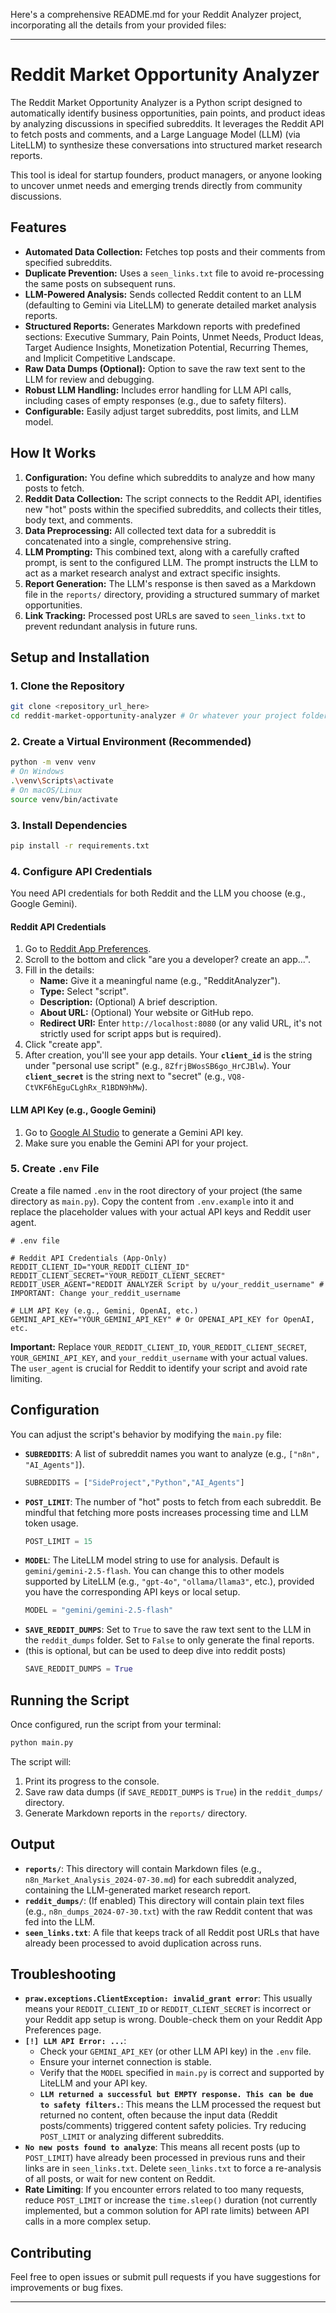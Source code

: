 Here's a comprehensive README.md for your Reddit Analyzer project, incorporating all the details from your provided files:

---

# Reddit Market Opportunity Analyzer

The Reddit Market Opportunity Analyzer is a Python script designed to automatically identify business opportunities, pain points, and product ideas by analyzing discussions in specified subreddits. It leverages the Reddit API to fetch posts and comments, and a Large Language Model (LLM) (via LiteLLM) to synthesize these conversations into structured market research reports.

This tool is ideal for startup founders, product managers, or anyone looking to uncover unmet needs and emerging trends directly from community discussions.

## Features

*   **Automated Data Collection:** Fetches top posts and their comments from specified subreddits.
*   **Duplicate Prevention:** Uses a `seen_links.txt` file to avoid re-processing the same posts on subsequent runs.
*   **LLM-Powered Analysis:** Sends collected Reddit content to an LLM (defaulting to Gemini via LiteLLM) to generate detailed market analysis reports.
*   **Structured Reports:** Generates Markdown reports with predefined sections: Executive Summary, Pain Points, Unmet Needs, Product Ideas, Target Audience Insights, Monetization Potential, Recurring Themes, and Implicit Competitive Landscape.
*   **Raw Data Dumps (Optional):** Option to save the raw text sent to the LLM for review and debugging.
*   **Robust LLM Handling:** Includes error handling for LLM API calls, including cases of empty responses (e.g., due to safety filters).
*   **Configurable:** Easily adjust target subreddits, post limits, and LLM model.

## How It Works

1.  **Configuration:** You define which subreddits to analyze and how many posts to fetch.
2.  **Reddit Data Collection:** The script connects to the Reddit API, identifies new "hot" posts within the specified subreddits, and collects their titles, body text, and comments.
3.  **Data Preprocessing:** All collected text data for a subreddit is concatenated into a single, comprehensive string.
4.  **LLM Prompting:** This combined text, along with a carefully crafted prompt, is sent to the configured LLM. The prompt instructs the LLM to act as a market research analyst and extract specific insights.
5.  **Report Generation:** The LLM's response is then saved as a Markdown file in the `reports/` directory, providing a structured summary of market opportunities.
6.  **Link Tracking:** Processed post URLs are saved to `seen_links.txt` to prevent redundant analysis in future runs.

## Setup and Installation

### 1. Clone the Repository

```bash
git clone <repository_url_here>
cd reddit-market-opportunity-analyzer # Or whatever your project folder is named
```

### 2. Create a Virtual Environment (Recommended)

```bash
python -m venv venv
# On Windows
.\venv\Scripts\activate
# On macOS/Linux
source venv/bin/activate
```

### 3. Install Dependencies

```bash
pip install -r requirements.txt
```

### 4. Configure API Credentials

You need API credentials for both Reddit and the LLM you choose (e.g., Google Gemini).

#### Reddit API Credentials

1.  Go to [Reddit App Preferences](https://www.reddit.com/prefs/apps).
2.  Scroll to the bottom and click "are you a developer? create an app...".
3.  Fill in the details:
    *   **Name:** Give it a meaningful name (e.g., "RedditAnalyzer").
    *   **Type:** Select "script".
    *   **Description:** (Optional) A brief description.
    *   **About URL:** (Optional) Your website or GitHub repo.
    *   **Redirect URI:** Enter `http://localhost:8080` (or any valid URL, it's not strictly used for script apps but is required).
4.  Click "create app".
5.  After creation, you'll see your app details. Your **`client_id`** is the string under "personal use script" (e.g., `8ZfrjBWosSB6go_HrCJBlw`). Your **`client_secret`** is the string next to "secret" (e.g., `VQ8-CtVKF6hEguCLghRx_R1BDN9hMw`).

#### LLM API Key (e.g., Google Gemini)

1.  Go to [Google AI Studio](https://aistudio.google.com/app/apikey) to generate a Gemini API key.
2.  Make sure you enable the Gemini API for your project.

### 5. Create `.env` File

Create a file named `.env` in the root directory of your project (the same directory as `main.py`). Copy the content from `.env.example` into it and replace the placeholder values with your actual API keys and Reddit user agent.

```dotenv
# .env file

# Reddit API Credentials (App-Only)
REDDIT_CLIENT_ID="YOUR_REDDIT_CLIENT_ID"
REDDIT_CLIENT_SECRET="YOUR_REDDIT_CLIENT_SECRET"
REDDIT_USER_AGENT="REDDIT ANALYZER Script by u/your_reddit_username" # IMPORTANT: Change your_reddit_username

# LLM API Key (e.g., Gemini, OpenAI, etc.)
GEMINI_API_KEY="YOUR_GEMINI_API_KEY" # Or OPENAI_API_KEY for OpenAI, etc.
```

**Important:** Replace `YOUR_REDDIT_CLIENT_ID`, `YOUR_REDDIT_CLIENT_SECRET`, `YOUR_GEMINI_API_KEY`, and `your_reddit_username` with your actual values. The `user_agent` is crucial for Reddit to identify your script and avoid rate limiting.

## Configuration

You can adjust the script's behavior by modifying the `main.py` file:

*   **`SUBREDDITS`**: A list of subreddit names you want to analyze (e.g., `["n8n", "AI_Agents"]`).
    ```python
    SUBREDDITS = ["SideProject","Python","AI_Agents"]
    ```
*   **`POST_LIMIT`**: The number of "hot" posts to fetch from each subreddit. Be mindful that fetching more posts increases processing time and LLM token usage.
    ```python
    POST_LIMIT = 15
    ```
*   **`MODEL`**: The LiteLLM model string to use for analysis. Default is `gemini/gemini-2.5-flash`. You can change this to other models supported by LiteLLM (e.g., `"gpt-4o"`, `"ollama/llama3"`, etc.), provided you have the corresponding API keys or local setup.
    ```python
    MODEL = "gemini/gemini-2.5-flash"
    ```
*   **`SAVE_REDDIT_DUMPS`**: Set to `True` to save the raw text sent to the LLM in the `reddit_dumps` folder. Set to `False` to only generate the final reports.
* (this is optional, but can be used to deep dive into reddit posts)
    ```python
    SAVE_REDDIT_DUMPS = True
    ```

## Running the Script

Once configured, run the script from your terminal:

```bash
python main.py
```

The script will:
1.  Print its progress to the console.
2.  Save raw data dumps (if `SAVE_REDDIT_DUMPS` is `True`) in the `reddit_dumps/` directory.
3.  Generate Markdown reports in the `reports/` directory.

## Output

*   **`reports/`**: This directory will contain Markdown files (e.g., `n8n_Market_Analysis_2024-07-30.md`) for each subreddit analyzed, containing the LLM-generated market research report.
*   **`reddit_dumps/`**: (If enabled) This directory will contain plain text files (e.g., `n8n_dumps_2024-07-30.txt`) with the raw Reddit content that was fed into the LLM.
*   **`seen_links.txt`**: A file that keeps track of all Reddit post URLs that have already been processed to avoid duplication across runs.

## Troubleshooting

*   **`praw.exceptions.ClientException: invalid_grant error`**: This usually means your `REDDIT_CLIENT_ID` or `REDDIT_CLIENT_SECRET` is incorrect or your Reddit app setup is wrong. Double-check them on your Reddit App Preferences page.
*   **`[!] LLM API Error: ...`**:
    *   Check your `GEMINI_API_KEY` (or other LLM API key) in the `.env` file.
    *   Ensure your internet connection is stable.
    *   Verify that the `MODEL` specified in `main.py` is correct and supported by LiteLLM and your API key.
    *   **`LLM returned a successful but EMPTY response. This can be due to safety filters.`**: This means the LLM processed the request but returned no content, often because the input data (Reddit posts/comments) triggered content safety policies. Try reducing `POST_LIMIT` or analyzing different subreddits.
*   **`No new posts found to analyze`**: This means all recent posts (up to `POST_LIMIT`) have already been processed in previous runs and their links are in `seen_links.txt`. Delete `seen_links.txt` to force a re-analysis of all posts, or wait for new content on Reddit.
*   **Rate Limiting**: If you encounter errors related to too many requests, reduce `POST_LIMIT` or increase the `time.sleep()` duration (not currently implemented, but a common solution for API rate limits) between API calls in a more complex setup.

## Contributing

Feel free to open issues or submit pull requests if you have suggestions for improvements or bug fixes.

---